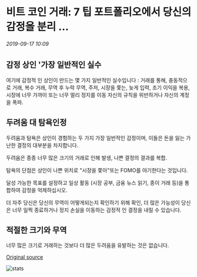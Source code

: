 # 비트 코인 거래: 7 팁 포트폴리오에서 당신의 감정을 분리 ...

###### 2019-09-17 10:09

## 감정 상인 '가장 일반적인 실수

여기에 감정적 인 상인이 만드는 몇 가지 일반적인 실수입니다 : 거래를 통해, 충동적으로 거래, 복수 거래, 무역 후 누락 무역, 주저, 시장을 쫓는, 늦게 입력, 조기 이익을 복용, 시장에 너무 가까이 또는 너무 멀리 정지를 이동 자신의 규칙을 위반하거나 자신의 계정을 폭파.

## 두려움 대 탐욕인정

두려움과 탐욕은 상인이 경험하는 두 가지 가장 일반적인 감정이며, 이들은 돈을 잃는 가난한 결정의 대부분을 차지합니다.

두려움은 종종 너무 많은 크기의 거래로 인해 발생, 나쁜 결정의 결과를 복합.

탐욕의 단점은 상인이 나쁜 위치로 "시장을 쫓아"또는 FOMO를 야기한다는 것입니다.

달성 가능한 목표를 설정하고 일상 활동 (시장 공부, 금융 뉴스 읽기, 종이 거래 등)을 통합하여 감정을 억제하십시오.

더 자주 당신은 당신의 무역이 어떻게되는지 확인하기 위해 확인, 더 많은 가능성이 당신은 너무 일찍 종료하거나 정지 손실을 이동하는 감정적 인 결정을 내릴 수 있습니다.

## 적절한 크기와 무역

너무 많은 크기로 거래하는 것보다 더 많은 두려움을 유발하는 것은 없습니다.

[Original source](https://cointelegraph.com/news/bitcoin-trading-7-tips-to-detach-your-emotions-from-your-portfolio)

![stats](https://c.statcounter.com/11760860/0/a89fa40b/1/ "stats")